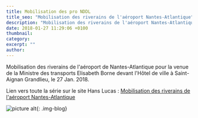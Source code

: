 ```yaml
---
title: Mobilisation des pro NDDL
title_seo: "Mobilisation des riverains de l'aéroport Nantes-Atlantique"
description: "Mobilisation des riverains de l'aéroport Nantes-Atlantique"
date: 2018-01-27 11:29:06 +0100
thumbnail:
category:
excerpt: ""
author:
---
```


Mobilisation des riverains de l'aéroport de Nantes-Atlantique pour la venue de la Ministre des transports Elisabeth Borne devant l'Hôtel de ville à Saint-Aignan Grandlieu, le 27 Jan. 2018.

Lien vers toute la série sur le site Hans Lucas : [Mobilisation des riverains de l'aéroport Nantes-Atlantique](http://hanslucas.com/vue/mobilisationpronddl)

![picture alt](/images/blog/mobilisation-pronddl_01.jpg "La route départementale 281 ou route des chicanes traverse la ZAD à Notre Dame des Landes"){: .img-blog}

